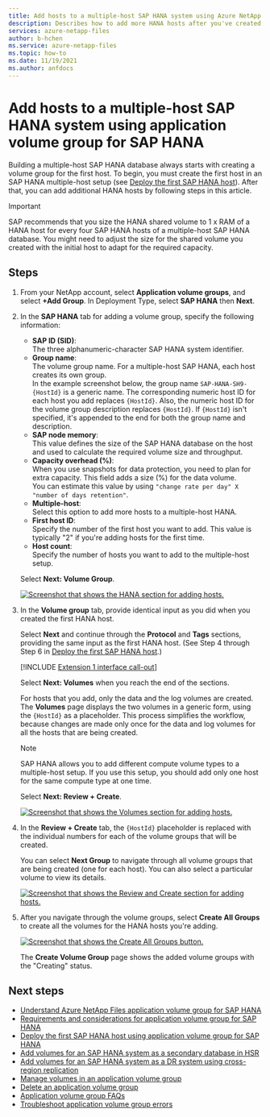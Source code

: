 ```yaml
---
title: Add hosts to a multiple-host SAP HANA system using Azure NetApp Files application volume group for SAP HANA | Microsoft Docs
description: Describes how to add more HANA hosts after you've created the first host in an SAP HANA multiple-host setup.
services: azure-netapp-files
author: b-hchen
ms.service: azure-netapp-files
ms.topic: how-to
ms.date: 11/19/2021
ms.author: anfdocs
---
```

# Add hosts to a multiple-host SAP HANA system using application volume group for SAP HANA

Building a multiple-host SAP HANA database always starts with creating a volume group for the first host. To begin, you must create the first host in an SAP HANA multiple-host setup (see [Deploy the first SAP HANA host](application-volume-group-deploy-first-host.md)). After that, you can add additional HANA hosts by following steps in this article. 

> [!IMPORTANT]
> SAP recommends that you size the HANA shared volume to 1 x RAM of a HANA host for every four SAP HANA hosts of a multiple-host SAP HANA database. You might need to adjust the size for the shared volume you created with the initial host to adapt for the required capacity.

## Steps

1. From your NetApp account, select **Application volume groups**, and select **+Add Group**. In Deployment Type, select **SAP HANA** then **Next**.   

2. In the **SAP HANA** tab for adding a volume group, specify the following information:  

    * **SAP ID (SID)**:    
        The three alphanumeric-character SAP HANA system identifier.
    * **Group name**:  
        The volume group name. For a multiple-host SAP HANA, each host creates its own group.   
        In the example screenshot below, the group name `SAP-HANA-SH9-{HostId}` is a generic name. The corresponding numeric host ID for each host you add replaces `{HostId}`. Also, the numeric host ID for the volume group description replaces `{HostId}`. If `{HostId}` isn't specified, it's appended to the end for both the group name and description.
    * **SAP node memory**:   
        This value defines the size of the SAP HANA database on the host and used to calculate the required volume size and throughput. 
    * **Capacity overhead (%)**:   
        When you use snapshots for data protection, you need to plan for extra capacity. This field adds a size (%) for the data volume.  
        You can estimate this value by using `"change rate per day" X "number of days retention"`.
    * **Multiple-host**:   
        Select this option to add more hosts to a multiple-host HANA.
    * **First host ID**:   
        Specify the number of the first host you want to add. This value is typically "2" if you're adding hosts for the first time.
    * **Host count**:   
        Specify the number of hosts you want to add to the multiple-host setup.

    Select **Next: Volume Group**.

    [ ![Screenshot that shows the HANA section for adding hosts.](./media/application-volume-group-add-hosts/application-multiple-hosts-sap-hana.png) ](./media/application-volume-group-add-hosts/application-multiple-hosts-sap-hana.png#lightbox)

3. In the **Volume group** tab, provide identical input as you did when you created the first HANA host.  

    Select **Next** and continue through the **Protocol** and **Tags** sections, providing the same input as the first HANA host. (See Step 4 through Step 6 in [Deploy the first SAP HANA host](application-volume-group-deploy-first-host.md).)   

    [!INCLUDE [Extension 1 interface call-out](./includes/extension-one.md)]

    Select **Next: Volumes** when you reach the end of the sections. 

    For hosts that you add, only the data and the log volumes are created. The **Volumes** page displays the two volumes in a generic form, using the `{HostId}` as a placeholder. This process simplifies the workflow, because changes are made only once for the data and log volumes for all the hosts that are being created.

    > [!NOTE]
    > SAP HANA allows you to add different compute volume types to a multiple-host setup. If you use this setup, you should add only one host for the same compute type at one time.

    Select **Next: Review + Create**.  

    [ ![Screenshot that shows the Volumes section for adding hosts.](./media/application-volume-group-add-hosts/application-multiple-hosts-volumes.png) ](./media/application-volume-group-add-hosts/application-multiple-hosts-volumes.png#lightbox)

4. In the **Review + Create** tab, the `{HostId}` placeholder is replaced with the individual numbers for each of the volume groups that will be created. 

    You can select **Next Group** to navigate through all volume groups that are being created (one for each host). You can also select a particular volume to view its details.

    [ ![Screenshot that shows the Review and Create section for adding hosts.](./media/application-volume-group-add-hosts/application-multiple-review-create.png) ](./media/application-volume-group-add-hosts/application-multiple-review-create.png#lightbox)

5. After you navigate through the volume groups, select **Create All Groups** to create all the volumes for the HANA hosts you're adding. 

    [ ![Screenshot that shows the Create All Groups button.](./media/application-volume-group-add-hosts/application-multiple-create-groups.png) ](./media/application-volume-group-add-hosts/application-multiple-create-groups.png#lightbox)

    The **Create Volume Group** page shows the added volume groups with the "Creating" status.

## Next steps  

* [Understand Azure NetApp Files application volume group for SAP HANA](application-volume-group-introduction.md)
* [Requirements and considerations for application volume group for SAP HANA](application-volume-group-considerations.md)
* [Deploy the first SAP HANA host using application volume group for SAP HANA](application-volume-group-deploy-first-host.md)
* [Add volumes for an SAP HANA system as a secondary database in HSR](application-volume-group-add-volume-secondary.md)
* [Add volumes for an SAP HANA system as a DR system using cross-region replication](application-volume-group-disaster-recovery.md)
* [Manage volumes in an application volume group](application-volume-group-manage-volumes.md)
* [Delete an application volume group](application-volume-group-delete.md)
* [Application volume group FAQs](faq-application-volume-group.md)
* [Troubleshoot application volume group errors](troubleshoot-application-volume-groups.md)
